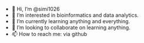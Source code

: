 - 👋 Hi, I’m @simi1026
- 👀 I’m interested in bioinformatics and data analytics. 
- 🌱 I’m currently learning anything and everything.
- 💞️ I’m looking to collaborate on learning anything.
- 📫 How to reach me: via github

<!---
simi1026/simi1026 is a ✨ special ✨ repository because its `README.md` (this file) appears on your GitHub profile.
You can click the Preview link to take a look at your changes.
--->
